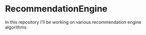 # RecommendationEngine
In this repository I'll be working on various recommendation engine algorithms
